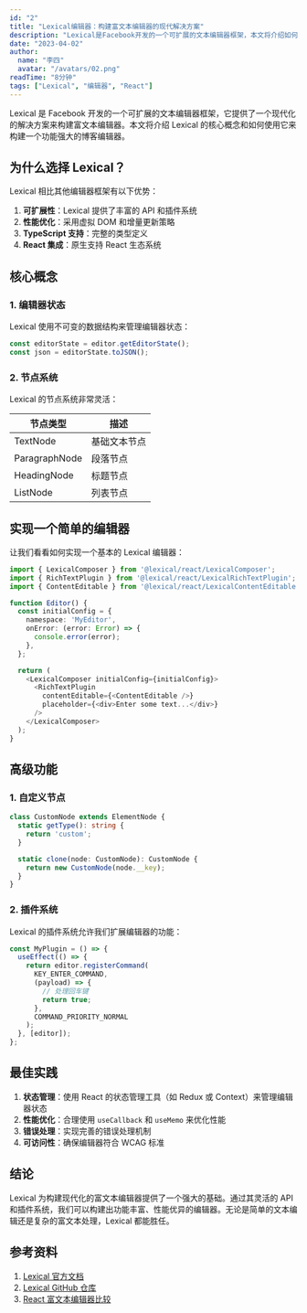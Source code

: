 ```yaml
---
id: "2"
title: "Lexical编辑器：构建富文本编辑器的现代解决方案"
description: "Lexical是Facebook开发的一个可扩展的文本编辑器框架，本文将介绍如何使用Lexical构建一个功能强大的博客编辑器。"
date: "2023-04-02"
author:
  name: "李四"
  avatar: "/avatars/02.png"
readTime: "8分钟"
tags: ["Lexical", "编辑器", "React"]
---
```


Lexical 是 Facebook 开发的一个可扩展的文本编辑器框架，它提供了一个现代化的解决方案来构建富文本编辑器。本文将介绍 Lexical 的核心概念和如何使用它来构建一个功能强大的博客编辑器。

## 为什么选择 Lexical？

Lexical 相比其他编辑器框架有以下优势：

1. **可扩展性**：Lexical 提供了丰富的 API 和插件系统
2. **性能优化**：采用虚拟 DOM 和增量更新策略
3. **TypeScript 支持**：完整的类型定义
4. **React 集成**：原生支持 React 生态系统

## 核心概念

### 1. 编辑器状态

Lexical 使用不可变的数据结构来管理编辑器状态：

```typescript
const editorState = editor.getEditorState();
const json = editorState.toJSON();
```

### 2. 节点系统

Lexical 的节点系统非常灵活：

| 节点类型 | 描述 |
|---------|------|
| TextNode | 基础文本节点 |
| ParagraphNode | 段落节点 |
| HeadingNode | 标题节点 |
| ListNode | 列表节点 |

## 实现一个简单的编辑器

让我们看看如何实现一个基本的 Lexical 编辑器：

```typescript
import { LexicalComposer } from '@lexical/react/LexicalComposer';
import { RichTextPlugin } from '@lexical/react/LexicalRichTextPlugin';
import { ContentEditable } from '@lexical/react/LexicalContentEditable';

function Editor() {
  const initialConfig = {
    namespace: 'MyEditor',
    onError: (error: Error) => {
      console.error(error);
    },
  };

  return (
    <LexicalComposer initialConfig={initialConfig}>
      <RichTextPlugin
        contentEditable={<ContentEditable />}
        placeholder={<div>Enter some text...</div>}
      />
    </LexicalComposer>
  );
}
```

## 高级功能

### 1. 自定义节点

```typescript
class CustomNode extends ElementNode {
  static getType(): string {
    return 'custom';
  }

  static clone(node: CustomNode): CustomNode {
    return new CustomNode(node.__key);
  }
}
```

### 2. 插件系统

Lexical 的插件系统允许我们扩展编辑器的功能：

```typescript
const MyPlugin = () => {
  useEffect(() => {
    return editor.registerCommand(
      KEY_ENTER_COMMAND,
      (payload) => {
        // 处理回车键
        return true;
      },
      COMMAND_PRIORITY_NORMAL
    );
  }, [editor]);
};
```

## 最佳实践

1. **状态管理**：使用 React 的状态管理工具（如 Redux 或 Context）来管理编辑器状态
2. **性能优化**：合理使用 `useCallback` 和 `useMemo` 来优化性能
3. **错误处理**：实现完善的错误处理机制
4. **可访问性**：确保编辑器符合 WCAG 标准

## 结论

Lexical 为构建现代化的富文本编辑器提供了一个强大的基础。通过其灵活的 API 和插件系统，我们可以构建出功能丰富、性能优异的编辑器。无论是简单的文本编辑还是复杂的富文本处理，Lexical 都能胜任。

## 参考资料

1. [Lexical 官方文档](https://lexical.dev/)
2. [Lexical GitHub 仓库](https://github.com/facebook/lexical)
3. [React 富文本编辑器比较](https://react-rich-text-editor.com/)
